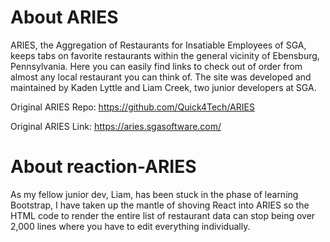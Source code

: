 # About ARIES
ARIES, the Aggregation of Restaurants for Insatiable Employees of SGA, keeps tabs on favorite restaurants within the general vicinity of Ebensburg, Pennsylvania. Here you can easily find links to check out of order from almost any local restaurant you can think of. The site was developed and maintained by Kaden Lyttle and Liam Creek, two junior developers at SGA.

Original ARIES Repo: https://github.com/Quick4Tech/ARIES

Original ARIES Link: https://aries.sgasoftware.com/

# About reaction-ARIES
As my fellow junior dev, Liam, has been stuck in the phase of learning Bootstrap, I have taken up the mantle of shoving React into ARIES so the HTML code to render the entire list of restaurant data can stop being over 2,000 lines where you have to edit everything individually.
